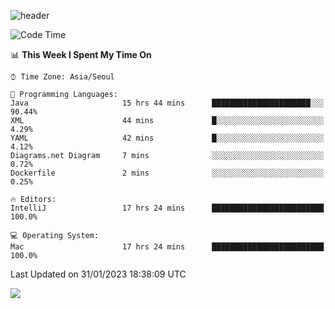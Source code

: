 ![header](https://capsule-render.vercel.app/api?type=Egg&color=timeAuto&height=300&section=header&text=PoPo&fontSize=90&animation=fadeIn)

  <!--START_SECTION:waka-->
![Code Time](http://img.shields.io/badge/Code%20Time-464%20hrs%208%20mins-blue)

📊 **This Week I Spent My Time On** 

```text
⌚︎ Time Zone: Asia/Seoul

💬 Programming Languages: 
Java                     15 hrs 44 mins      ██████████████████████░░░   90.44% 
XML                      44 mins             █░░░░░░░░░░░░░░░░░░░░░░░░   4.29% 
YAML                     42 mins             █░░░░░░░░░░░░░░░░░░░░░░░░   4.12% 
Diagrams.net Diagram     7 mins              ░░░░░░░░░░░░░░░░░░░░░░░░░   0.72% 
Dockerfile               2 mins              ░░░░░░░░░░░░░░░░░░░░░░░░░   0.25%

🔥 Editors: 
IntelliJ                 17 hrs 24 mins      █████████████████████████   100.0%

💻 Operating System: 
Mac                      17 hrs 24 mins      █████████████████████████   100.0%

```


 Last Updated on 31/01/2023 18:38:09 UTC
<!--END_SECTION:waka-->



<img src="https://capsule-render.vercel.app/api?type=Egg&color=timeAuto&height=300&section=footer&text=PoPo&fontSize=90&animation=fadeIn&reversal=true" />
